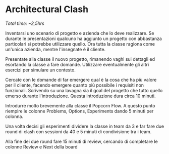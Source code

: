 # Architectural Clash

*Total time: ~2,5hrs*

Inventarsi uno scenario di progetto e azienda che lo deve realizzare. Se durante le presentazioni qualcuno ha aggiunto un progetto con abbastanza particolari si potrebbe utilizzare quello. Ora tutta la classe ragiona come un'unica azienda, mentre l'insegnate è il cliente.

Presentate alla classe il nuovo progetto, rimanendo vaghi sui dettagli ed esortando la classe a fare domande. Utilizzare eventualmente gli altri esercizi per simulare un contesto.

Cercate con le domande di far emergere qual è la cosa che ha più valore per il cliente, facendo emergere quanto più possibile i requisiti non funzionali. Scrivendo su una lavagna sia il goal del progetto che tutto quello emerso durante l'introduzione. Questa introduzione dura circa 10 minuti.

Introdurre molto brevemente alla classe il Popcorn Flow. A questo punto riempire le colonne Problems, Options, Experiments dando 5 minuti per colonna.

Una volta decisi gli esperimenti dividere la classe in team da 3 e far fare due round di clash con sessioni da 40 e 5 minuti di condivisione tra i team.

Alla fine dei due round fare 15 minuti di review, cercando di completare le colonne Review e Next della board